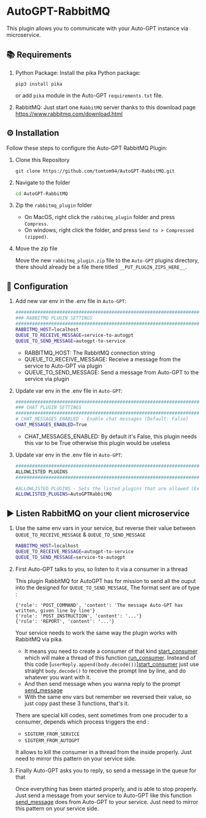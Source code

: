 # AutoGPT-RabbitMQ

This plugin allows you to communicate with your Auto-GPT instance via microservice.

## 📚 Requirements

1. Python Package: Install the pika Python package: 

    ```pip3
    pip3 install pika
    ```

    or add `pika` module in the Auto-GPT `requirements.txt` file.

2. RabbitMQ: Just start one `RabbitMQ` server thanks to this download page https://www.rabbitmq.com/download.html

## ⚙️ Installation

Follow these steps to configure the Auto-GPT RabbitMQ Plugin:

1. Clone this Repository

    ```git
    git clone https://github.com/tomtom94/AutoGPT-RabbitMQ.git
    ```

2. Navigate to the folder

    ```sh
    cd AutoGPT-RabbitMQ
    ```

3. Zip the `rabbitmq_plugin` folder

    - On MacOS, right click the `rabbitmq_plugin` folder and press `Compress`. 
    - On windows, right click the folder, and press `Send to > Compressed (zipped)`.

4. Move the zip file

    Move the new `rabbitmq_plugin.zip` file to the `Auto-GPT` plugins directory, there should already be a file there titled `__PUT_PLUGIN_ZIPS_HERE__`.

## 🔧 Configuration

1. Add new var env in the .env file in `Auto-GPT`:

    ```sh
    ################################################################################
    ### RABBITMQ PLUGIN SETTINGS
    ################################################################################
    RABBITMQ_HOST=localhost
    QUEUE_TO_RECEIVE_MESSAGE=service-to-autogpt
    QUEUE_TO_SEND_MESSAGE=autogpt-to-service
    ```

    - RABBITMQ_HOST: The RabbitMQ connection string
    - QUEUE_TO_RECEIVE_MESSAGE: Receive a message from the service to Auto-GPT via plugin
    - QUEUE_TO_SEND_MESSAGE: Send a message from Auto-GPT to the service via plugin

2. Update var env in the .env file in `Auto-GPT`:

    ```sh
    ################################################################################
    ### CHAT PLUGIN SETTINGS
    ################################################################################
    # CHAT_MESSAGES_ENABLED - Enable chat messages (Default: False)
    CHAT_MESSAGES_ENABLED=True
    ```

    - CHAT_MESSAGES_ENABLED: By default it's False, this plugin needs this var to be True otherwise this plugin would be useless

3. Update var env in the .env file in `Auto-GPT`:

    ```sh
    ################################################################################
    ALLOWLISTED PLUGINS
    ################################################################################

    #ALLOWLISTED_PLUGINS - Sets the listed plugins that are allowed (Example: plugin1,plugin2,plugin3)
    ALLOWLISTED_PLUGINS=AutoGPTRabbitMQ
    ```

## ► Listen RabbitMQ on your client microservice

1. Use the same env vars in your service, but reverse their value between `QUEUE_TO_RECEIVE_MESSAGE` & `QUEUE_TO_SEND_MESSAGE`

    ```sh
    RABBITMQ_HOST=localhost
    QUEUE_TO_RECEIVE_MESSAGE=autogpt-to-service
    QUEUE_TO_SEND_MESSAGE=service-to-autogpt
    ```

2. First Auto-GPT talks to you, so listen to it via a consumer in a thread

   This plugin RabbitMQ for AutoGPT has for mission to send all the ouput into the designed for `QUEUE_TO_SEND_MESSAGE`,
   The format sent are of type :

    ```
    {'role': 'POST_COMMAND', 'content': 'The message Auto-GPT has written, given line by line'}
    {'role': 'POST_INSTRUCTION', 'content': '...'}
    {'role': 'REPORT', 'content': '...'}
    ```

    Your service needs to work the same way the plugin works with RabbitMQ via pika.
   
   - It means you need to create a consumer of that kind [start_consumer](/rabbitmq_plugin/rabbitmq_plugin.py#L62) which will make a thread of this function [run_consumer](/rabbitmq_plugin/rabbitmq_plugin.py#L16). Insteand of this code [`userReply.append(body.decode())`][start_consumer](/rabbitmq_plugin/rabbitmq_plugin.py#L30) just use straight `body.decode()` to receive the prompt line by line, and do whatever you want with it.
   - And then send message when you wanna reply to the prompt [send_message](/rabbitmq_plugin/rabbitmq_plugin.py#L58)
   - With the same env vars but remember we reversed their value, so just copy past these 3 functions, that's it.

    There are special kill codes, sent sometimes from one procuder to a consumer, depends which process triggers the end :
    - `SIGTERM_FROM_SERVICE`
    - `SIGTERM_FROM_AUTOGPT`

    It allows to kill the consumer in a thread from the inside properly.
    Just need to mirror this pattern on your service side.

4. Finally Auto-GPT asks you to reply, so send a message in the queue for that

    Once everything has been started properly, and is able to stop properly. Just send a message from your service to Auto-GPT like this function [send_message](/rabbitmq_plugin/rabbitmq_plugin.py#L58) does from Auto-GPT to your service.
    Just need to mirror this pattern on your service side.
